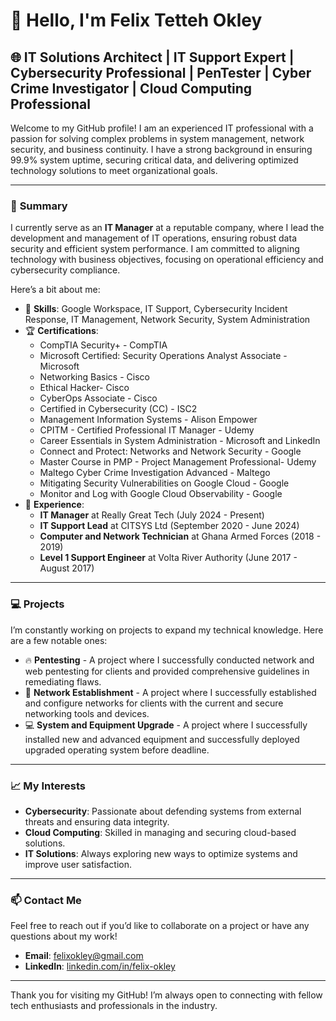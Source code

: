 # 👋 Hello, I'm Felix Tetteh Okley

## 🌐 IT Solutions Architect | IT Support Expert |  Cybersecurity Professional | PenTester | Cyber Crime Investigator | Cloud Computing Professional 

Welcome to my GitHub profile! I am an experienced IT professional with a passion for solving complex problems in system management, network security, and business continuity. I have a strong background in ensuring 99.9% system uptime, securing critical data, and delivering optimized technology solutions to meet organizational goals.

---

### 📜 **Summary**

I currently serve as an **IT Manager** at a reputable company, where I lead the development and management of IT operations, ensuring robust data security and efficient system performance. I am committed to aligning technology with business objectives, focusing on operational efficiency and cybersecurity compliance.

Here’s a bit about me:
- 🔧 **Skills**: Google Workspace, IT Support, Cybersecurity Incident Response, IT Management, Network Security, System Administration
- 🏆 **Certifications**: 
  - CompTIA Security+ - CompTIA
  - Microsoft Certified: Security Operations Analyst Associate - Microsoft
  - Networking Basics - Cisco 
  - Ethical Hacker- Cisco
  - CyberOps Associate - Cisco
  - Certified in Cybersecurity (CC) - ISC2
  - Management Information Systems - Alison Empower 
  - CPITM - Certified Professional IT Manager - Udemy
  - Career Essentials in System Administration - Microsoft and LinkedIn
  - Connect and Protect: Networks and Network Security - Google
  - Master Course in PMP - Project Management Professional- Udemy
  - Maltego Cyber Crime Investigation Advanced - Maltego
  - Mitigating Security Vulnerabilities on Google Cloud - Google
  - Monitor and Log with Google Cloud Observability - Google
- 💼 **Experience**:
  - **IT Manager** at Really Great Tech (July 2024 - Present)
  - **IT Support Lead** at CITSYS Ltd (September 2020 - June 2024)
  - **Computer and Network Technician** at Ghana Armed Forces (2018 - 2019)
  - **Level 1 Support Engineer** at Volta River Authority (June 2017 - August 2017)

---

### 💻 **Projects**

I’m constantly working on projects to expand my technical knowledge. Here are a few notable ones:
- 🔥 **Pentesting** -  A project where I successfully conducted network and web pentesting for clients and provided comprehensive guidelines in remediating flaws.
- 🔐 **Network Establishment** - A project where I successfully established and configure networks for clients with the current and secure networking tools and devices.
- 💻 **System and Equipment Upgrade** - A project where I successfully installed new and advanced equipment and successfully deployed upgraded operating system before deadline.

---

### 📈 **My Interests**
- **Cybersecurity**: Passionate about defending systems from external threats and ensuring data integrity.
- **Cloud Computing**: Skilled in managing and securing cloud-based solutions.
- **IT Solutions**: Always exploring new ways to optimize systems and improve user satisfaction.

---

### 📫 **Contact Me**
Feel free to reach out if you’d like to collaborate on a project or have any questions about my work!
- **Email**: [felixokley@gmail.com](mailto:felixokley@gmail.com)
- **LinkedIn**: [linkedin.com/in/felix-okley](https://www.linkedin.com/in/felix-okley-10a90011a)

---

Thank you for visiting my GitHub! I’m always open to connecting with fellow tech enthusiasts and professionals in the industry.
